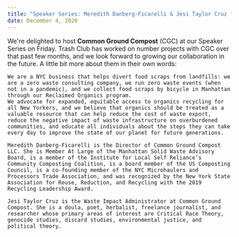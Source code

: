 ```yaml
---
title: "Speaker Series: Meredith Danberg-Ficarelli & Jesi Taylor Cruz from Common Ground Compost "
date: December 4, 2020
---
```


We're delighted to host **Common Ground Compost** (CGC) at our Speaker Series on Friday. Trash Club has worked on number projects with CGC over that past few months, and we look forward to growing our collaboration in the future. A little bit more about them in their own words: 

	We are a NYC business that helps divert food scraps from landfills: we are a zero waste consulting company, we run zero waste events (when not in a pandemic), and we collect food scraps by bicycle in Manhattan through our Reclaimed Organics program.
	We advocate for expanded, equitable access to organics recycling for all New Yorkers, and we believe that organics should be treated as a valuable resource that can help reduce the cost of waste export, reduce the negative impact of waste infrastructure on overburdened communities, and educate all individuals about the steps they can take every day to improve the state of our planet for future generations.

	Meredith Danberg-Ficarelli is the Director of Common Ground Compost LLC. She is Member At Large of the Manhattan Solid Waste Advisory Board, is a member of the Institute for Local Self Reliance’s Community Composting Coalition, is a board member of the US Composting Council, is a co-founding member of the NYC Microhaulers and Processors Trade Association, and was recognized by the New York State Association for Reuse, Reduction, and Recycling with the 2019 Recycling Leadership Award.

	Jesi Taylor Cruz is the Waste Impact Administrator at Common Ground Compost. She is a doula, poet, herbalist, freelance journalist, and researcher whose primary areas of interest are Critical Race Theory, genocide studies, discard studies, environmental justice, and political theory.